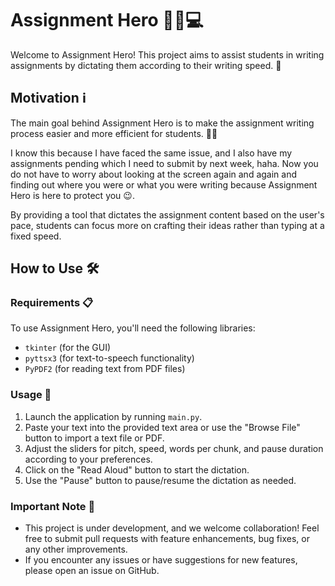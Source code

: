 # Assignment Hero 🦸‍♂️💻

Welcome to Assignment Hero! This project aims to assist students in writing assignments by dictating them according to their writing speed. 🚀

## Motivation ℹ️

The main goal behind Assignment Hero is to make the assignment writing process easier and more efficient for students. 🦸‍♂️

I know this because I have faced the same issue, and I also have my assignments pending which I need to submit by next week, haha. Now you do not have to worry about looking at the screen again and again and finding out where you were or what you were writing because Assignment Hero is here to protect you 😉.

By providing a tool that dictates the assignment content based on the user's pace, students can focus more on crafting their ideas rather than typing at a fixed speed.

## How to Use 🛠️

### Requirements 📋

To use Assignment Hero, you'll need the following libraries:

- `tkinter` (for the GUI)
- `pyttsx3` (for text-to-speech functionality)
- `PyPDF2` (for reading text from PDF files)

### Usage 📝

1. Launch the application by running `main.py`.
2. Paste your text into the provided text area or use the "Browse File" button to import a text file or PDF.
3. Adjust the sliders for pitch, speed, words per chunk, and pause duration according to your preferences.
4. Click on the "Read Aloud" button to start the dictation.
5. Use the "Pause" button to pause/resume the dictation as needed.

### Important Note 🚨

- This project is under development, and we welcome collaboration! Feel free to submit pull requests with feature enhancements, bug fixes, or any other improvements.
- If you encounter any issues or have suggestions for new features, please open an issue on GitHub.
